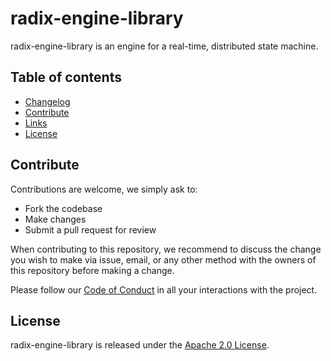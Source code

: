 # radix-engine-library

radix-engine-library is an engine for a real-time, distributed state machine.

## Table of contents

- [Changelog](CHANGELOG.md)
- [Contribute](#contribute)
- [Links](#links)
- [License](#license)

## Contribute

Contributions are welcome, we simply ask to:

* Fork the codebase
* Make changes
* Submit a pull request for review

When contributing to this repository, we recommend to discuss the change you wish to make via issue,
email, or any other method with the owners of this repository before making a change. 

Please follow our [Code of Conduct](../CODE_OF_CONDUCT.md) in all your interactions with the project.

## License

radix-engine-library is released under the [Apache 2.0 License](../LICENSE).

